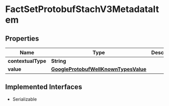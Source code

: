 

# FactSetProtobufStachV3MetadataItem


## Properties

Name | Type | Description | Notes
------------ | ------------- | ------------- | -------------
**contextualType** | **String** |  |  [optional]
**value** | [**GoogleProtobufWellKnownTypesValue**](GoogleProtobufWellKnownTypesValue.md) |  |  [optional]


## Implemented Interfaces

* Serializable


